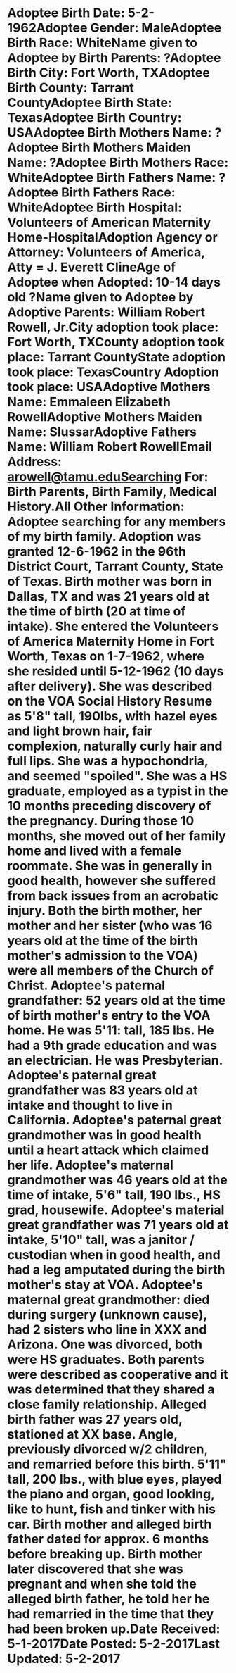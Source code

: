 # Adoptee Birth Date: 5-2-1962Adoptee Gender: MaleAdoptee Birth Race: WhiteName given to Adoptee by Birth Parents: ?Adoptee Birth City: Fort Worth, TXAdoptee Birth County: Tarrant CountyAdoptee Birth State: TexasAdoptee Birth Country: USAAdoptee Birth Mothers Name: ?Adoptee Birth Mothers Maiden Name: ?Adoptee Birth Mothers Race: WhiteAdoptee Birth Fathers Name: ?Adoptee Birth Fathers Race: WhiteAdoptee Birth Hospital: Volunteers of American Maternity Home-HospitalAdoption Agency or Attorney: Volunteers of America, Atty = J. Everett ClineAge of Adoptee when Adopted: 10-14 days old ?Name given to Adoptee by Adoptive Parents: William Robert Rowell, Jr.City adoption took place: Fort Worth, TXCounty adoption took place: Tarrant CountyState adoption took place: TexasCountry Adoption took place: USAAdoptive Mothers Name: Emmaleen Elizabeth RowellAdoptive Mothers Maiden Name: SlussarAdoptive Fathers Name: William Robert RowellEmail Address: arowell@tamu.eduSearching For: Birth Parents, Birth Family, Medical History.All Other Information: Adoptee searching for any members of my birth family. Adoption was granted 12-6-1962 in the 96th District Court, Tarrant County, State of Texas. Birth mother was born in Dallas, TX and was 21 years old at the time of birth (20 at time of intake). She entered the Volunteers of America Maternity Home in Fort Worth, Texas on 1-7-1962, where she resided until 5-12-1962 (10 days after delivery). She was described on the VOA Social History Resume as 5'8" tall, 190lbs, with hazel eyes and light brown hair, fair complexion, naturally curly hair and full lips. She was a hypochondria, and seemed "spoiled". She was a HS graduate, employed as a typist in the 10 months preceding discovery of the pregnancy. During those 10 months, she moved out of her family home and lived with a female roommate. She was in generally in good health, however she suffered from back issues from an acrobatic injury. Both the birth mother, her mother and her sister (who was 16 years old at the time of the birth mother's admission to the VOA) were all members of the Church of Christ. Adoptee's paternal grandfather: 52 years old at the time of birth mother's entry to the VOA home. He was 5'11: tall, 185 lbs. He had a 9th grade education and was an electrician. He was Presbyterian. Adoptee's paternal great grandfather was 83 years old at intake and thought to live in California. Adoptee's paternal great grandmother was in good health until a heart attack which claimed her life. Adoptee's maternal grandmother was 46 years old at the time of intake, 5'6" tall, 190 lbs., HS grad, housewife. Adoptee's material great grandfather was 71 years old at intake, 5'10" tall, was a janitor / custodian when in good health, and had a leg amputated during the birth mother's stay at VOA. Adoptee's maternal great grandmother: died during surgery (unknown cause), had 2 sisters who line in XXX and Arizona. One was divorced, both were HS graduates. Both parents were described as cooperative and it was determined that they shared a close family relationship. Alleged birth father was 27 years old, stationed at XX base. Angle, previously divorced w/2 children, and remarried before this birth. 5'11" tall, 200 lbs., with blue eyes, played the piano and organ, good looking, like to hunt, fish and tinker with his car. Birth mother and alleged birth father dated for approx. 6 months before breaking up. Birth mother later discovered that she was pregnant and when she told the alleged birth father, he told her he had remarried in the time that they had been broken up.Date Received: 5-1-2017Date Posted: 5-2-2017Last Updated: 5-2-2017